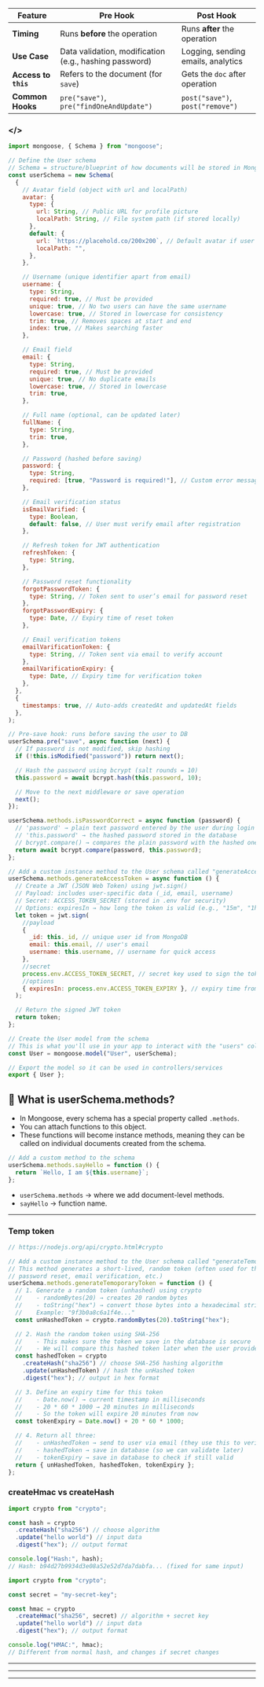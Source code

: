 | Feature              | Pre Hook                                               | Post Hook                          |
| -------------------- | ------------------------------------------------------ | ---------------------------------- |
| **Timing**           | Runs **before** the operation                          | Runs **after** the operation       |
| **Use Case**         | Data validation, modification (e.g., hashing password) | Logging, sending emails, analytics |
| **Access to `this`** | Refers to the document (for `save`)                    | Gets the `doc` after operation     |
| **Common Hooks**     | `pre("save")`, `pre("findOneAndUpdate")`               | `post("save")`, `post("remove")`   |

### </>

```js
import mongoose, { Schema } from "mongoose";

// Define the User schema
// Schema = structure/blueprint of how documents will be stored in MongoDB
const userSchema = new Schema(
  {
    // Avatar field (object with url and localPath)
    avatar: {
      type: {
        url: String, // Public URL for profile picture
        localPath: String, // File system path (if stored locally)
      },
      default: {
        url: `https://placehold.co/200x200`, // Default avatar if user doesn't upload one
        localPath: "",
      },
    },

    // Username (unique identifier apart from email)
    username: {
      type: String,
      required: true, // Must be provided
      unique: true, // No two users can have the same username
      lowercase: true, // Stored in lowercase for consistency
      trim: true, // Removes spaces at start and end
      index: true, // Makes searching faster
    },

    // Email field
    email: {
      type: String,
      required: true, // Must be provided
      unique: true, // No duplicate emails
      lowercase: true, // Stored in lowercase
      trim: true,
    },

    // Full name (optional, can be updated later)
    fullName: {
      type: String,
      trim: true,
    },

    // Password (hashed before saving)
    password: {
      type: String,
      required: [true, "Password is required!"], // Custom error message if missing
    },

    // Email verification status
    isEmailVarified: {
      type: Boolean,
      default: false, // User must verify email after registration
    },

    // Refresh token for JWT authentication
    refreshToken: {
      type: String,
    },

    // Password reset functionality
    forgotPasswordToken: {
      type: String, // Token sent to user’s email for password reset
    },
    forgotPasswordExpiry: {
      type: Date, // Expiry time of reset token
    },

    // Email verification tokens
    emailVarificationToken: {
      type: String, // Token sent via email to verify account
    },
    emailVarificationExpiry: {
      type: Date, // Expiry time for verification token
    },
  },
  {
    timestamps: true, // Auto-adds createdAt and updatedAt fields
  },
);

// Pre-save hook: runs before saving the user to DB
userSchema.pre("save", async function (next) {
  // If password is not modified, skip hashing
  if (!this.isModified("password")) return next();

  // Hash the password using bcrypt (salt rounds = 10)
  this.password = await bcrypt.hash(this.password, 10);

  // Move to the next middleware or save operation
  next();
});

userSchema.methods.isPasswordCorrect = async function (password) {
  // 'password' → plain text password entered by the user during login
  // 'this.password' → the hashed password stored in the database
  // bcrypt.compare() → compares the plain password with the hashed one and returns true/false
  return await bcrypt.compare(password, this.password);
};

// Add a custom instance method to the User schema called "generateAccessToken"
userSchema.methods.generateAccessToken = async function () {
  // Create a JWT (JSON Web Token) using jwt.sign()
  // Payload: includes user-specific data (_id, email, username)
  // Secret: ACCESS_TOKEN_SECRET (stored in .env for security)
  // Options: expiresIn → how long the token is valid (e.g., "15m", "1h")
  let token = jwt.sign(
    //payload
    {
      _id: this._id, // unique user id from MongoDB
      email: this.email, // user's email
      username: this.username, // username for quick access
    },
    //secret
    process.env.ACCESS_TOKEN_SECRET, // secret key used to sign the token
    //options
    { expiresIn: process.env.ACCESS_TOKEN_EXPIRY }, // expiry time from .env
  );

  // Return the signed JWT token
  return token;
};

// Create the User model from the schema
// This is what you'll use in your app to interact with the "users" collection in MongoDB
const User = mongoose.model("User", userSchema);

// Export the model so it can be used in controllers/services
export { User };
```

## 🔹 What is userSchema.methods?

- In Mongoose, every schema has a special property called `.methods`.
- You can attach functions to this object.
- These functions will become instance methods, meaning they can be called on individual documents created from the schema.

```js
// Add a custom method to the schema
userSchema.methods.sayHello = function () {
  return `Hello, I am ${this.username}`;
};
```

- `userSchema.methods` → where we add document-level methods.
- `sayHello` → function name.

---

### Temp token

```js
// https://nodejs.org/api/crypto.html#crypto

// Add a custom instance method to the User schema called "generateTemoporaryToken"
// This method generates a short-lived, random token (often used for things like
// password reset, email verification, etc.)
userSchema.methods.generateTemoporaryToken = function () {
  // 1. Generate a random token (unhashed) using crypto
  //    - randomBytes(20) → creates 20 random bytes
  //    - toString("hex") → convert those bytes into a hexadecimal string
  //    Example: "9f3b0a8c6a1f4e..."
  const unHashedToken = crypto.randomBytes(20).toString("hex");

  // 2. Hash the random token using SHA-256
  //    - This makes sure the token we save in the database is secure
  //    - We will compare this hashed token later when the user provides it
  const hashedToken = crypto
    .createHash("sha256") // choose SHA-256 hashing algorithm
    .update(unHashedToken) // hash the unHashed token
    .digest("hex"); // output in hex format

  // 3. Define an expiry time for this token
  //    - Date.now() → current timestamp in milliseconds
  //    - 20 * 60 * 1000 → 20 minutes in milliseconds
  //    - So the token will expire 20 minutes from now
  const tokenExpiry = Date.now() + 20 * 60 * 1000;

  // 4. Return all three:
  //    - unHashedToken → send to user via email (they use this to verify)
  //    - hashedToken → save in database (so we can validate later)
  //    - tokenExpiry → save in database to check if still valid
  return { unHashedToken, hashedToken, tokenExpiry };
};
```

### createHmac vs createHash

```js
import crypto from "crypto";

const hash = crypto
  .createHash("sha256") // choose algorithm
  .update("hello world") // input data
  .digest("hex"); // output format

console.log("Hash:", hash);
// Hash: b94d27b9934d3e08a52e52d7da7dabfa... (fixed for same input)
```

```js
import crypto from "crypto";

const secret = "my-secret-key";

const hmac = crypto
  .createHmac("sha256", secret) // algorithm + secret key
  .update("hello world") // input data
  .digest("hex"); // output format

console.log("HMAC:", hmac);
// Different from normal hash, and changes if secret changes
```

---

---

---

